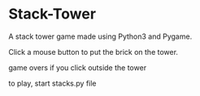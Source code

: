 # Stack-Tower

A stack tower game made using Python3 and Pygame.

Click a mouse button to put the brick on the tower.

game overs if you click outside the tower

to play, start stacks.py file
